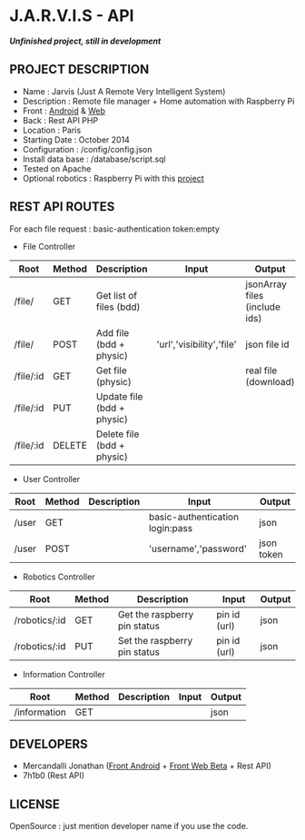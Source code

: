 J.A.R.V.I.S - API
=====================

**_Unfinished project, still in development_**


## PROJECT DESCRIPTION

* Name : Jarvis (Just A Remote Very Intelligent System)
* Description : Remote file manager + Home automation with Raspberry Pi
* Front : [Android](https://github.com/Mercandj/Jarvis-Android) & [Web](https://github.com/Mercandj/Jarvis-Angular)
* Back : Rest API PHP
* Location : Paris
* Starting Date : October 2014
* Configuration : /config/config.json
* Install data base : /database/script.sql
* Tested on Apache
* Optional robotics : Raspberry Pi with this [project](https://github.com/projectweekend/Pi-GPIO-Server)


## REST API ROUTES

For each file request : basic-authentication token:empty

* File Controller

|Root             | Method   | Description                 | Input                      | Output
|-----------------|----------|-----------------------------|----------------------------|-----------------------------
| /file/          | GET 	 | Get list of files (bdd)     |                            | jsonArray files (include ids)
| /file/          | POST     | Add file (bdd + physic)     | 'url','visibility','file'  | json file id
| /file/:id       | GET      | Get file (physic)           |                            | real file (download)
| /file/:id       | PUT      | Update file (bdd + physic)  |                            | 
| /file/:id       | DELETE   | Delete file (bdd + physic)  |                            |

* User Controller

|Root             | Method   | Description   | Input                           	| Output
|-----------------|----------|---------------|----------------------------------|-----------
| /user     	  | GET      |               | basic-authentication login:pass 	| json
| /user			  | POST 	 |               | 'username','password'            | json token

* Robotics Controller

|Root             | Method   | Description                   | Input            	| Output
|-----------------|----------|-------------------------------|----------------------|-----------
| /robotics/:id	  	  | GET      | Get the raspberry pin status  | pin id (url)       	| json
| /robotics/:id	      | PUT      | Set the raspberry pin status  | pin id (url)       	| json

* Information Controller

|Root             | Method   | Description   | Input                           	| Output
|-----------------|----------|---------------|----------------------------------|-----------
| /information	  | GET      |               |                               	| json


## DEVELOPERS

* Mercandalli Jonathan ([Front Android](https://github.com/Mercandj/Jarvis-Android) + [Front Web Beta](https://github.com/Mercandj/Jarvis-Angular) + Rest API)
* 7h1b0 (Rest API)


## LICENSE

OpenSource : just mention developer name if you use the code.